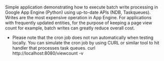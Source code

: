 Simple application demonstrating how to execute batch write processing in Google App Engine (Python) using up-to-date APIs (NDB, Taskqueues). Writes are the most expensive operation in App Engine. For applications with frequently updated entities, for the purpose of keeping a page view count for example, batch writes can greatly reduce overall cost. 

* Please note that the cron job does not run automatically when testing locally. You can simulate the cron job by using CURL or similar tool to hit handler that processes task queues. curl http://localhost:8080/viewcount -v